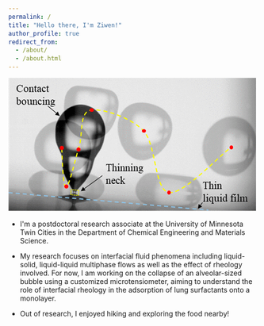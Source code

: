 ```yaml
---
permalink: /
title: "Hello there, I'm Ziwen!"
author_profile: true
redirect_from: 
  - /about/
  - /about.html
---
```


![Contact bouncing cascad](/images/Contact_bouncing.png)<div class="align-right" style="width: 300px;"></div>
* I'm a postdoctoral research associate at the University of Minnesota Twin Cities in the Department of Chemical Engineering and Materials Science.

* My research focuses on interfacial fluid phenomena including liquid-solid, liquid-liquid multiphase flows as well as the effect of rheology involved. For now, I am working on the collapse of an alveolar-sized bubble using a customized microtensiometer, aiming to understand the role of interfacial rheology in the adsorption of lung surfactants onto a monolayer.

* Out of research, I enjoyed hiking and exploring the food nearby!
